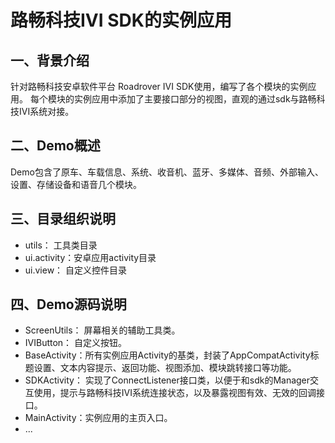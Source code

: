 路畅科技IVI SDK的实例应用
==============================================

一、背景介绍
------------
针对路畅科技安卓软件平台 Roadrover IVI SDK使用，编写了各个模块的实例应用。
每个模块的实例应用中添加了主要接口部分的视图，直观的通过sdk与路畅科技IVI系统对接。

二、Demo概述
------------
Demo包含了原车、车载信息、系统、收音机、蓝牙、多媒体、音频、外部输入、设置、存储设备和语音几个模块。

三、目录组织说明
----------------
+ utils：      工具类目录
+ ui.activity：安卓应用activity目录
+ ui.view：    自定义控件目录

四、Demo源码说明
----------------
+ ScreenUtils： 屏幕相关的辅助工具类。
+ IVIButton：   自定义按钮。
+ BaseActivity：所有实例应用Activity的基类，封装了AppCompatActivity标题设置、文本内容提示、返回功能、视图添加、模块跳转接口等功能。
+ SDKActivity： 实现了ConnectListener接口类，以便于和sdk的Manager交互使用，提示与路畅科技IVI系统连接状态，以及暴露视图有效、无效的回调接口。
+ MainActivity：实例应用的主页入口。
+ ...